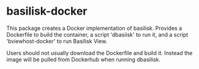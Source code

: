 # basilisk-docker

This package creates a Docker implementation of basilisk. Provides a Dockerfile to build the container, a script 'dbasiisk' to run it, and a script 'bviewhost-docker' to run Basilisk View.

Users should not usually download the Dockerfile and build it. Instead the image will be pulled from Dockerhub when running dbasilisk.
